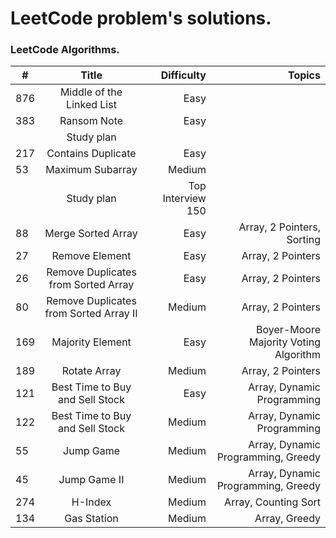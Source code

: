 # LeetCode problem's solutions.

### LeetCode Algorithms.

| #   |                 Title                  |        Difficulty |                                Topics |
|-----|:--------------------------------------:|------------------:|--------------------------------------:|
| 876 |       Middle of the Linked List        |              Easy |                                       |
| 383 |              Ransom Note               |              Easy |                                       |
|     |               Study plan               |                   |                                       |
| 217 |           Contains Duplicate           |              Easy |                                       |
| 53  |            Maximum Subarray            |            Medium |                                       |
|     |               Study plan               | Top Interview 150 |                                       |
| 88  |           Merge Sorted Array           |              Easy |            Array, 2 Pointers, Sorting |
| 27  |             Remove Element             |              Easy |                     Array, 2 Pointers |
| 26  |  Remove Duplicates from Sorted Array   |              Easy |                     Array, 2 Pointers |
| 80  | Remove Duplicates from Sorted Array II |            Medium |                     Array, 2 Pointers |
| 169 |            Majority Element            |              Easy | Boyer-Moore Majority Voting Algorithm |
| 189 |              Rotate Array              |            Medium |                     Array, 2 Pointers |
| 121 |    Best Time to Buy and Sell Stock     |              Easy |            Array, Dynamic Programming |
| 122 |    Best Time to Buy and Sell Stock     |            Medium |            Array, Dynamic Programming |
| 55  |               Jump Game                |            Medium |    Array, Dynamic Programming, Greedy |
| 45  |              Jump Game II              |            Medium |    Array, Dynamic Programming, Greedy |
| 274 |                H-Index                 |            Medium |                  Array, Counting Sort |
| 134 |              Gas Station               |            Medium |                         Array, Greedy |

